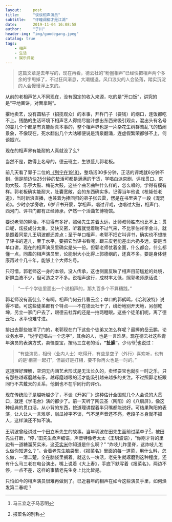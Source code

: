 ```yaml
---
layout:     post
title:      "谈谈相声演员"
subtitle:   "评疃调柳才是江湖"
date:       2019-11-04 16:08:58
author:     "子川"
header-img: "img/guodegang.jpeg"
catalog: true
tags:
    - 相声
    - 生活
    - 娱乐评论
---
```

>这篇文章是去年写的，现在再看，德云社的“粉圈相声”已经快把相声两个多余的字甩掉了，不过狂风渐息，大潮缓退，风口浪尖的人会坠落，踏实沉淀的人会慢慢浮上来的。

从前的老相声艺人不同现在，没有固定的收入来源，吃的是“开口饭”，讲究的是“平地画饼，对面拿贼”。

撂地卖艺，没有圆粘子（招揽观众）的本事，开杵门子（要钱）的纲口，连饭都吃不上。残酷的生活环境下相声艺人得绞尽脑汁想出东西来吸引观众，混出头有名号的蔓儿个个都是有真能耐真本事的，整个相声界也是一片杂花生树群莺乱飞的热闹景象，不像现在，死水翻出几个大咕嘟便说是清泉翻涌，连虚假繁荣都够不上，何谈振兴。

现在的相声界有能耐的人真就没了么?

当然不是，数得上名号的，德云班主，生铁蔓儿郭老板。

前几天看了郭于二位的[《列宁在1918》](https://www.bilibili.com/video/av198500)，整场活30多分钟，正活的评戏就6分钟不到，但是前边快25分钟的垫活可都是满满的干货，学唱白派京剧、评戏贯口、京韵大鼓、乐亭大鼓、梅花大鼓，这些个曲艺曲种什么样的，怎么唱的，学得有模有样。郭老板确实能耐大，肚囊宽敞，会的东西确实多。记得当年他说《枪毙任老道》，当时新浪直播，也兼着为捧回归的弟子张云雷，愣是在书里夹了一段《混混论》。少时杂学旁收，6岁评书开蒙，学相声，唱过评戏，也唱过大鼓，相声门、西河门、评书门都有正经师承，俨然一个活曲艺博物馆。

要说老郭的柳活，不见得有多好，照侯先生差着太远，比师叔师胜杰也比不上；贯口呢，炫技成分太重，又快又密，听着就觉着喘不过气来，不比李伯祥李金斗，就是照着同辈儿王玥波都还差点；至于单口相声，老郭不把它叫评书，确实也不想抢了评书的道儿，至于水平，要把它当评书看呢，跟三皮老能差出六扔多远，要是当单口讲，现在的相声演员里确实是头一份。但郭老师仗着全面，什么都会，什么都懂一点，同辈的相声演员里，论能耐大小比得上郭德纲的，还真不多。要是身体健康再过个几十年，能够上个大师名号。

只可惜，郭老师这一身的本领，没人传承，这也侧面反映了相声目前尴尬的处境，新鲜血液不少，但可造之才不多。说相声这行，成材率太低，照郭老师原话说：
>“一千个学徒里面出一个说相声的，那九百多个不算糟践。”

郭老师没有高徒么？有啊。相声门何云伟曹云金；单口的郭鹤鸣，《哈利波特》说得不错。可这些徒弟都有个特点——不在德云社干了，纷纷地别开天地，另创乾坤，另立一家门户去了，跟德云社弄的还是一拍两瞪眼。这些个徒弟们呢，离了德云社，水平也难寸进。

排出去那些被清了门的，老郭现在门下这些个徒弟又怎么样呢？最捧的岳云鹏，论业务水平，“说学逗唱占一个忠字”，其余的人，也是一言难尽。现在德云社这些青年演员的表演方式，卖怪耍宝，按马三立老的话，**“扯臊”**。少马爷[^1]也说过：
>“有些演员，相份（业内人士）吃得开，有些是空子（外行）喜欢听，也有的是‘相空一起打’，但最好是打相，要不你再火也是一时的。”

这道理好理解，空洞无内涵艺术形式是无法长久的，卖怪耍宝也就引一时之乐，只有那些越琢磨越有乐，越琢磨越哏的活才能吸引越来越多的关注。不过照郭老板跟同行不共戴天的关系，他倒也不在乎同行的评价。

现在传统段子是越听越少了，不谈《开粥厂》这种估计全国就几个人会说的大贯口，就连《学电台》演的都少了。前一天听了陶云圣（陶阳）的《八扇屏》，像这种经典的贯口活，从小背的东西，按道理讲捏着半只嘴都能说好。可结果陶阳的表演，让人让人一言难尽，崩瓜掉字不谈，气不足声音还不亮，老段子本身就不抓人，这样演还不如不演。

王玥波曾经讲过一个田立禾先生的故事。当年玥波在田先生面前过菜单子[^2]，被田先生打断，“停，”田先生柔声细语，声音特像老太太（王玥波语），“你刚才背的里边有一道糖溜芡实米，这[芡实米](https://baike.baidu.com/item/%E8%8A%A1%E5%AE%9E%E7%B1%B3/1796252?fr=aladdin)你知道是什么啊？” “炸吱儿炸里脊，这炸吱儿怎么做你知道么？”。合着老先生脑袋里，《报菜名》里面的每一道菜，用什么料，怎么做，一清二楚，全在脑袋里搁着。就这么一块活，老先生就琢磨到这种程度。还有什么马三老在电台演出，嘴上说着《大上寿》，手底下默写着《报菜名》，两边不停，一点不差，这样的事情老先生身上比比皆是。

只怕如今的相声演员很难再做到了。已近暮年的相声在如今这些演员手里，如何焕发第二春呢？

[^1]:马三立之子马志明
[^2]:报菜名的别称
